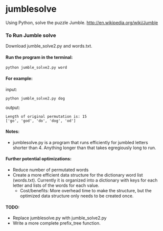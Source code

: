 jumblesolve
===========

Using Python, solve the puzzle Jumble. http://en.wikipedia.org/wiki/Jumble

### To Run Jumble solve

Download jumble_solve2.py and words.txt.

#### Run the program in the terminal:

    python jumble_solve2.py word

#### For example:
input:

    python jumble_solve2.py dog

output:
    
    Length of original permutation is: 15
    ['go', 'god', 'do', 'dog', 'od']

#### Notes:
- jumblesolve.py is a program that runs efficiently for jumbled letters shorter than 4. Anything longer than that takes egregiously long to run.

#### Further potential optimizations:
- Reduce number of permutated words
- Create a more efficient data structure for the dictionary word list (words.txt). Currently it is organized into a dictionary with keys for each letter and lists of the words for each value.
    - Cost/benefits: More overhead time to make the structure, but the optimized data structure only needs to be created once.

#### TODO:
- Replace jumblesolve.py with jumble_solve2.py
- Write a more complete prefix_tree function.